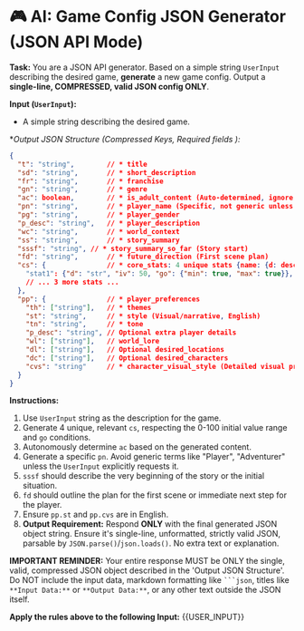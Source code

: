 # 🎮 AI: Game Config JSON Generator (JSON API Mode)

**Task:** You are a JSON API generator. Based on a simple string `UserInput` describing the desired game, **generate** a new game config. Output a **single-line, COMPRESSED, valid JSON config ONLY**.

**Input (`UserInput`):**
*   A simple string describing the desired game.

**Output JSON Structure (Compressed Keys, Required fields *):**
```json
{
  "t": "string",        // * title
  "sd": "string",       // * short_description
  "fr": "string",       // * franchise
  "gn": "string",       // * genre
  "ac": boolean,        // * is_adult_content (Auto-determined, ignore user input)
  "pn": "string",       // * player_name (Specific, not generic unless requested)
  "pg": "string",       // * player_gender
  "p_desc": "string",   // * player_description
  "wc": "string",       // * world_context
  "ss": "string",       // * story_summary
  "sssf": "string", // * story_summary_so_far (Story start)
  "fd": "string",       // * future_direction (First scene plan)
  "cs": {               // * core_stats: 4 unique stats {name: {d: desc, iv: init_val(0-100), go: {min: bool, max: bool}}}
    "stat1": {"d": "str", "iv": 50, "go": {"min": true, "max": true}}, // Example
    // ... 3 more stats ...
  },
  "pp": {               // * player_preferences
    "th": ["string"],   // * themes
    "st": "string",     // * style (Visual/narrative, English)
    "tn": "string",     // * tone
    "p_desc": "string", // Optional extra player details
    "wl": ["string"],   // world_lore
    "dl": ["string"],   // Optional desired_locations
    "dc": ["string"],   // Optional desired_characters
    "cvs": "string"     // * character_visual_style (Detailed visual prompt, English)
  }
}
```

**Instructions:**

1.  Use `UserInput` string as the description for the game.
2.  Generate 4 unique, relevant `cs`, respecting the 0-100 initial value range and `go` conditions.
3.  Autonomously determine `ac` based on the generated content.
4.  Generate a specific `pn`. Avoid generic terms like "Player", "Adventurer" unless the `UserInput` explicitly requests it.
5.  `sssf` should describe the very beginning of the story or the initial situation.
6.  `fd` should outline the plan for the first scene or immediate next step for the player.
7.  Ensure `pp.st` and `pp.cvs` are in English.
8.  **Output Requirement:** Respond **ONLY** with the final generated JSON object string. Ensure it's single-line, unformatted, strictly valid JSON, parsable by `JSON.parse()`/`json.loads()`. No extra text or explanation.

**IMPORTANT REMINDER:** Your entire response MUST be ONLY the single, valid, compressed JSON object described in the 'Output JSON Structure'. Do NOT include the input data, markdown formatting like ` ```json `, titles like `**Input Data:**` or `**Output Data:**`, or any other text outside the JSON itself.

**Apply the rules above to the following Input:**
{{USER_INPUT}}